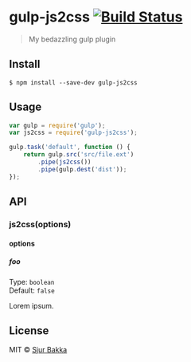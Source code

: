# gulp-js2css [![Build Status](https://travis-ci.org/sjurba/gulp-js2css.svg?branch=master)](https://travis-ci.org/sjurba/gulp-js2css)

> My bedazzling gulp plugin


## Install

```
$ npm install --save-dev gulp-js2css
```


## Usage

```js
var gulp = require('gulp');
var js2css = require('gulp-js2css');

gulp.task('default', function () {
	return gulp.src('src/file.ext')
		.pipe(js2css())
		.pipe(gulp.dest('dist'));
});
```


## API

### js2css(options)

#### options

##### foo

Type: `boolean`  
Default: `false`

Lorem ipsum.


## License

MIT © [Sjur Bakka](http://sjurba.github.io)
